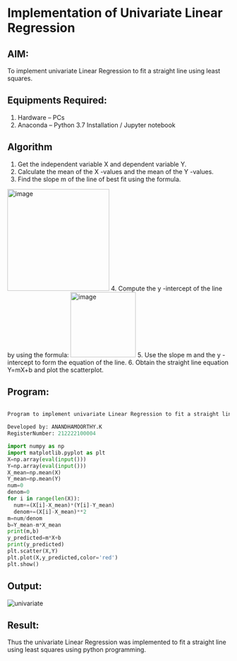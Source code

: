 # Implementation of Univariate Linear Regression
## AIM:
To implement univariate Linear Regression to fit a straight line using least squares.

## Equipments Required:
1. Hardware – PCs
2. Anaconda – Python 3.7 Installation / Jupyter notebook

## Algorithm
1. Get the independent variable X and dependent variable Y.
2. Calculate the mean of the X -values and the mean of the Y -values.
3. Find the slope m of the line of best fit using the formula. 
<img width="231" alt="image" src="https://user-images.githubusercontent.com/93026020/192078527-b3b5ee3e-992f-46c4-865b-3b7ce4ac54ad.png">
4. Compute the y -intercept of the line by using the formula:
<img width="148" alt="image" src="https://user-images.githubusercontent.com/93026020/192078545-79d70b90-7e9d-4b85-9f8b-9d7548a4c5a4.png">
5. Use the slope m and the y -intercept to form the equation of the line.
6. Obtain the straight line equation Y=mX+b and plot the scatterplot.

## Program:
```python

Program to implement univariate Linear Regression to fit a straight line using least squares.

Developed by: ANANDHAMOORTHY.K
RegisterNumber: 212222100004

import numpy as np
import matplotlib.pyplot as plt
X=np.array(eval(input()))
Y=np.array(eval(input()))
X_mean=np.mean(X)
Y_mean=np.mean(Y)
num=0
denom=0
for i in range(len(X)):
  num+=(X[i]-X_mean)*(Y[i]-Y_mean)
  denom+=(X[i]-X_mean)**2
m=num/denom
b=Y_mean-m*X_mean
print(m,b)
y_predicted=m*X+b
print(y_predicted)
plt.scatter(X,Y)
plt.plot(X,y_predicted,color='red')
plt.show()

```

## Output:
![univariate](https://github.com/AbishekAnand15/Find-the-best-fit-line-using-Least-Squares-Method/assets/118706942/c7216310-4d4a-430e-b6ac-0e9ef4e98a5c)



## Result:
Thus the univariate Linear Regression was implemented to fit a straight line using least squares using python programming.


